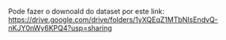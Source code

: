 Pode fazer o downoald do dataset por este link: https://drive.google.com/drive/folders/1yXQEqZ1MTbNIsEndvQ-nKJY0nWy6KPQ4?usp=sharing
